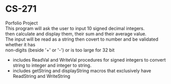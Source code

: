 # CS-271
 Porfolio Project  
This program will ask the user to input 10 signed decimal integers.  
 then calculate and display them, their sum and their average value.  
 The input will be read as a string then covert to number and be validated whether it has  
 non-digits (beside '+' or '-') or is too large for 32 bit  
 - includes ReadVal and WriteVal procedures for signed integers to convert string to integer and integer to string.  
 - includes getString and displayString macros that exclusively have ReadString and WriteString
